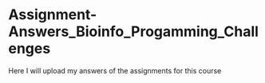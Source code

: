 # Assignment-Answers_Bioinfo_Progamming_Challenges
Here I will upload my answers of the assignments for this course
